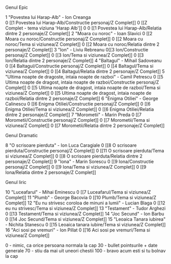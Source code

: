 Genul Epic

1 "Povestea lui Harap-Alb" - Ion Creanga	
 0 [[1 Povestea lui Harap-Alb/Constructie personaj/Z Complet]] 
 0 [[Z Complet - tema viziuna 'Harap Alb']] 0
 0 [[1 Povestea lui Harap-Alb/Relatia dintre 2 personaje/Z Complet]]
2 "Moara cu noroc" - Ioan Slavici
 0 [[2 Moara cu noroc/Constructie personaj/Z Complet]]
 0 [[2 Moara cu noroc/Tema si viziunea/Z Complet]]
 0 [[2 Moara cu noroc/Relatia dintre 2 personaje/Z Complet]]
3 "Ion" - Liviu Rebreanu
 0[[3 Ion/Constructie personaj/Z Complet]]
 0 [[3 Ion/Tema si viziunea/Z Complet]]
 0 [[3 Ion/Relatia dintre 2 personaje/Z Complet]]
4 "Baltagul" - Mihail Sadoveanu
 0 [[4 Baltagul/Constructie personaj/Z Complet]]
 0 [[4 Baltagul/Tema si viziunea/Z Complet]]
 0 [[4 Baltagul/Relatia dintre 2 personaje/Z Complet]]
5 "Ultima noapte de dragoste, intaia noapte de razboi" - Camil Petrescu
 0 [[5 Ultima noapte de dragost, intaia noapte de razboi/Constructie personaj/Z Complet]]
 0 [[5 Ultima noapte de dragost, intaia noapte de razboi/Tema si viziunea/Z Complet]]
 0 [[5 Ultima noapte de dragost, intaia noapte de razboi/Relatia dintre 2 personaje/Z Complet]]
6 "Enigma Otiliei" - George Calinescu
 0 [[6 Enigma Otiliei/Constructie personaj/Z Complet]]
 0 [[6 Enigma Otiliei/Tema si viziunea/Z Complet]]
 0 [[6 Enigma Otiliei/Relatia dintre 2 personaje/Z Complet]]
7 "Morometii" - Marin Preda
 0 [[7 Morometii/Constructie personaj/Z Complet]]
 0 [[7 Morometii/Tema si viziunea/Z Complet]]
 0 [[7 Morometii/Relatia dintre 2 personaje/Z Complet]]

Genul Dramatic

8 "O scrisoare pierduta" - Ion Luca Caragiale
 0 [[8 O scrisoare pierduta/Constructie personaj/Z Complet]]
 0 [[11 O scrisoare pierduta/Tema si viziunea/Z Complet]]
 0 [[8 O scrisoare pierduta/Relatia dintre 2 personaje/Z Complet]]
9 "Iona" - Marin Sorescu
 0 [[9 Iona/Constructie personaj/Z Complet]]
 0 [[9 Iona/Tema si viziunea/Z Complet]]
 0 [[9 Iona/Relatia dintre 2 personaje/Z Complet]]

Genul liric 

10 "Luceafarul" - Mihai Eminescu
 0 [[7 Luceafarul/Tema si viziunea/Z Complet]]
11 "Plumb" - George Bacovia
 0 [[10 Plumb/Tema si viziunea/Z Complet]]
12 "Eu nu strivesc coroloa de minuni a lumii" - Lucian Blaga
 0 [[12 eu nu strivesc/Tema si viziunea/Z Complet]]
13 "Testament" - Tudor Arghezi
 0 [[13 Testament/Tema si viziunea/Z Complet]]
14 "Joc Secund" - Ion Barbu
 0 [[14 Joc Secund/Tema si viziunea/Z Complet]]
15 "Leoaica Tanara iubirea" - Nichita Stanescu
 0 [[15 Leoaica tanara iubire/Tema si viziunea/Z Complet]]
16 "Aci sosi pe vremuri" - Ion Pillat
 0 [[16 Aci sosi pe vremuri/Tema si viziunea/Z Complet]]

0 - nimic, ca orice persoana normala la cap
30 - bullet pointsurile + date generale
70 - stiu da mai uit uneori chestii
100 - bravo acum esti si tu bolnav la cap